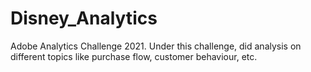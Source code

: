 # Disney_Analytics
Adobe Analytics Challenge 2021. Under this challenge, did analysis on different topics like purchase flow, customer behaviour, etc.
